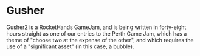 Gusher
======

Gusher2 is a RocketHands GameJam, and is being written in forty-eight hours
straight as one of our entries to the Perth Game Jam, which has a theme of
"choose two at the expense of the other", and which requires the use of a
"significant asset" (in this case, a bubble).
